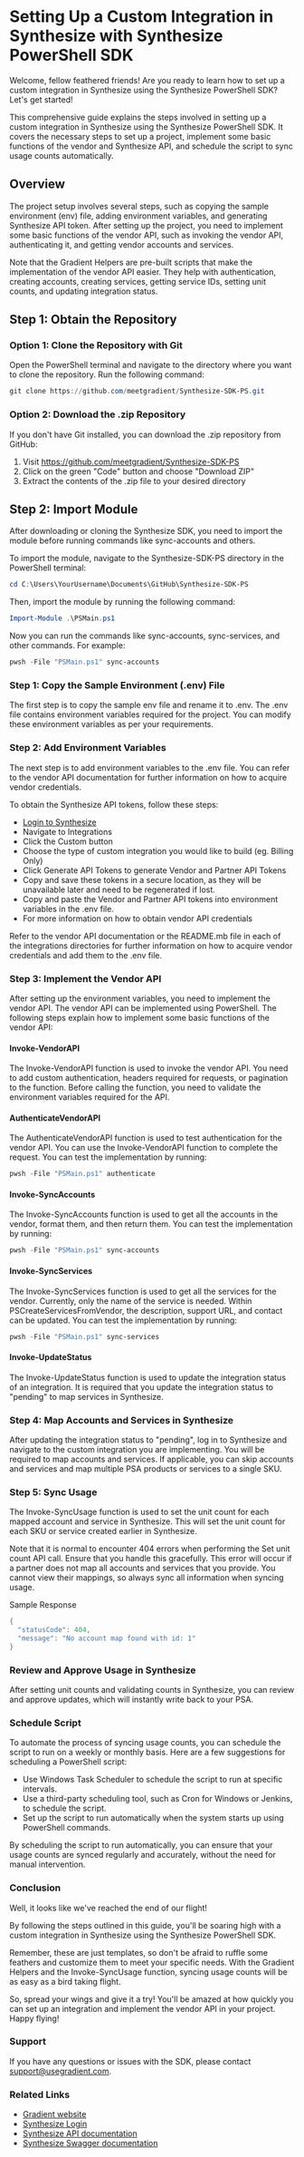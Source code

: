 # Setting Up a Custom Integration in Synthesize with Synthesize PowerShell SDK
Welcome, fellow feathered friends! Are you ready to learn how to set up a custom integration in Synthesize using the Synthesize PowerShell SDK? Let's get started!

This comprehensive guide explains the steps involved in setting up a custom integration in Synthesize using the Synthesize PowerShell SDK. It covers the necessary steps to set up a project, implement some basic functions of the vendor and Synthesize API, and schedule the script to sync usage counts automatically.

## Overview
The project setup involves several steps, such as copying the sample environment (env) file, adding environment variables, and generating Synthesize API token. After setting up the project, you need to implement some basic functions of the vendor API, such as invoking the vendor API, authenticating it, and getting vendor accounts and services.

Note that the Gradient Helpers are pre-built scripts that make the implementation of the vendor API easier. They help 
with authentication, creating accounts, creating services, getting service IDs, setting unit counts, and updating integration status.

## Step 1: Obtain the Repository
### Option 1: Clone the Repository with Git
Open the PowerShell terminal and navigate to the directory where you want to clone the repository. Run the following command:

```powershell
git clone https://github.com/meetgradient/Synthesize-SDK-PS.git
```

### Option 2: Download the .zip Repository
If you don't have Git installed, you can download the .zip repository from GitHub:

1. Visit https://github.com/meetgradient/Synthesize-SDK-PS
2. Click on the green "Code" button and choose "Download ZIP"
3. Extract the contents of the .zip file to your desired directory

## Step 2: Import Module

After downloading or cloning the Synthesize SDK, you need to import the module before running commands like sync-accounts and others.

To import the module, navigate to the Synthesize-SDK-PS directory in the PowerShell terminal:

```powershell
cd C:\Users\YourUsername\Documents\GitHub\Synthesize-SDK-PS
```

Then, import the module by running the following command:

```powershell
Import-Module .\PSMain.ps1
```

Now you can run the commands like sync-accounts, sync-services, and other commands. For example:

```powershell
pwsh -File "PSMain.ps1" sync-accounts
```

### Step 1: Copy the Sample Environment (.env) File
The first step is to copy the sample env file and rename it to .env. The .env file contains environment variables required for the project. You can modify these environment variables as per your requirements.

### Step 2: Add Environment Variables
The next step is to add environment variables to the .env file. You can refer to the vendor API documentation for further information on how to acquire vendor credentials.

To obtain the Synthesize API tokens, follow these steps:

- [Login to Synthesize](https://app.usegradient.com/login)
- Navigate to Integrations
- Click the Custom button
- Choose the type of custom integration you would like to build (eg. Billing Only)
- Click Generate API Tokens to generate Vendor and Partner API Tokens
- Copy and save these tokens in a secure location, as they will be unavailable later and need to be regenerated if lost.
- Copy and paste the Vendor and Partner API tokens into environment variables in the .env file.
- For more information on how to obtain vendor API credentials

Refer to the vendor API documentation or the README.mb file in each of the integrations directories for further information on how to acquire vendor credentials and add them to the .env file.

### Step 3: Implement the Vendor API
After setting up the environment variables, you need to implement the vendor API. The vendor API can be implemented using PowerShell. The following steps explain how to implement some basic functions of the vendor API:

#### Invoke-VendorAPI
The Invoke-VendorAPI function is used to invoke the vendor API. You need to add custom authentication, headers required for requests, or pagination to the function. Before calling the function, you need to validate the environment variables required for the API.

#### AuthenticateVendorAPI
The AuthenticateVendorAPI function is used to test authentication for the vendor API. You can use the Invoke-VendorAPI function to complete the request. You can test the implementation by running:

```powershell
pwsh -File "PSMain.ps1" authenticate
```

#### Invoke-SyncAccounts
The Invoke-SyncAccounts function is used to get all the accounts in the vendor, format them, and then return them. You can test the implementation by running: 

```powershell
pwsh -File "PSMain.ps1" sync-accounts
```

#### Invoke-SyncServices
The Invoke-SyncServices function is used to get all the services for the vendor. Currently, only the name of the service is needed. Within PSCreateServicesFromVendor, the description, support URL, and contact can be updated. You can test the implementation by running:

```powershell
pwsh -File "PSMain.ps1" sync-services
```

#### Invoke-UpdateStatus
The Invoke-UpdateStatus function is used to update the integration status of an integration. It is required that you update the integration status to "pending" to map services in Synthesize.

### Step 4: Map Accounts and Services in Synthesize
After updating the integration status to "pending", log in to Synthesize and navigate to the custom integration you are implementing. You will be required to map accounts and services. If applicable, you can skip accounts and services and map multiple PSA products or services to a single SKU.

### Step 5: Sync Usage
The Invoke-SyncUsage function is used to set the unit count for each mapped account and service in Synthesize. This will set the unit count for each SKU or service created earlier in Synthesize.

Note that it is normal to encounter 404 errors when performing the Set unit count API call. Ensure that you handle this gracefully. This error will occur if a partner does not map all accounts and services that you provide. You cannot view their mappings, so always sync all information when syncing usage.

Sample Response

```powershell
{
  "statusCode": 404,
  "message": "No account map found with id: 1"
}
```

### Review and Approve Usage in Synthesize
After setting unit counts and validating counts in Synthesize, you can review and approve updates, which will instantly write back to your PSA.

### Schedule Script
To automate the process of syncing usage counts, you can schedule the script to run on a weekly or monthly basis. Here are a few suggestions for scheduling a PowerShell script:

- Use Windows Task Scheduler to schedule the script to run at specific intervals.
- Use a third-party scheduling tool, such as Cron for Windows or Jenkins, to schedule the script.
- Set up the script to run automatically when the system starts up using PowerShell commands.

By scheduling the script to run automatically, you can ensure that your usage counts are synced regularly and accurately, without the need for manual intervention.

### Conclusion
Well, it looks like we've reached the end of our flight!

By following the steps outlined in this guide, you'll be soaring high with a custom integration in Synthesize using the Synthesize PowerShell SDK.

Remember, these are just templates, so don't be afraid to ruffle some feathers and customize them to meet your 
specific needs. With the Gradient Helpers and the Invoke-SyncUsage function, syncing usage counts will be as easy as a 
bird taking flight.

So, spread your wings and give it a try! You'll be amazed at how quickly you can set up an integration and implement the vendor API in your project. Happy flying!

### Support
If you have any questions or issues with the SDK, please contact support@usegradient.com.

### Related Links

- [Gradient website](https://www.meetgradient.com/)
- [Synthesize Login](https://app.usegradient.com/login)
- [Synthesize API documentation](https://api-docs.meetgradient.com/docs)
- [Synthesize Swagger documentation](https://app.usegradient.com/api-docs)